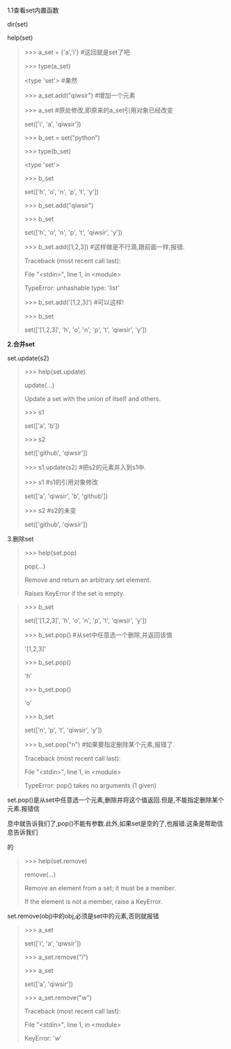1.1查看set内置函数

dir\(set\)

help\(set\)

> &gt;&gt;&gt; a\_set = {'a','i'} \#这回就是set了吧
>
> &gt;&gt;&gt; type\(a\_set\)
>
> &lt;type 'set'&gt; \#果然
>
> &gt;&gt;&gt; a\_set.add\("qiwsir"\) \#增加一个元素
>
> &gt;&gt;&gt; a\_set \#原处修改,即原来的a\_set引用对象已经改变
>
> set\(\['i', 'a', 'qiwsir'\]\)
>
> &gt;&gt;&gt; b\_set = set\("python"\)
>
> &gt;&gt;&gt; type\(b\_set\)
>
> &lt;type 'set'&gt;
>
> &gt;&gt;&gt; b\_set
>
> set\(\['h', 'o', 'n', 'p', 't', 'y'\]\)
>
> &gt;&gt;&gt; b\_set.add\("qiwsir"\)
>
> &gt;&gt;&gt; b\_set
>
> set\(\['h', 'o', 'n', 'p', 't', 'qiwsir', 'y'\]\)
>
> &gt;&gt;&gt; b\_set.add\(\[1,2,3\]\) \#这样做是不行滴,跟前面一样,报错.
>
> Traceback \(most recent call last\):
>
> File "&lt;stdin&gt;", line 1, in &lt;module&gt;
>
> TypeError: unhashable type: 'list'
>
> &gt;&gt;&gt; b\_set.add\('\[1,2,3\]'\) \#可以这样!
>
> &gt;&gt;&gt; b\_set
>
> set\(\['\[1,2,3\]', 'h', 'o', 'n', 'p', 't', 'qiwsir', 'y'\]\)

**2.合并set**

set.update\(s2\)

> &gt;&gt;&gt; help\(set.update\)
>
> update\(...\)
>
> Update a set with the union of itself and others.
>
> &gt;&gt;&gt; s1
>
> set\(\['a', 'b'\]\)
>
> &gt;&gt;&gt; s2
>
> set\(\['github', 'qiwsir'\]\)
>
> &gt;&gt;&gt; s1.update\(s2\) \#把s2的元素并入到s1中.
>
> &gt;&gt;&gt; s1 \#s1的引用对象修改
>
> set\(\['a', 'qiwsir', 'b', 'github'\]\)
>
> &gt;&gt;&gt; s2 \#s2的未变
>
> set\(\['github', 'qiwsir'\]\)

3.删除set

> &gt;&gt;&gt; help\(set.pop\)
>
> pop\(...\)
>
> Remove and return an arbitrary set element.
>
> Raises KeyError if the set is empty.

> &gt;&gt;&gt; b\_set
>
> set\(\['\[1,2,3\]', 'h', 'o', 'n', 'p', 't', 'qiwsir', 'y'\]\)
>
> &gt;&gt;&gt; b\_set.pop\(\) \#从set中任意选一个删除,并返回该值
>
> '\[1,2,3\]'
>
> &gt;&gt;&gt; b\_set.pop\(\)
>
> 'h'
>
> &gt;&gt;&gt; b\_set.pop\(\)
>
> 'o'
>
> &gt;&gt;&gt; b\_set
>
> set\(\['n', 'p', 't', 'qiwsir', 'y'\]\)
>
> &gt;&gt;&gt; b\_set.pop\("n"\) \#如果要指定删除某个元素,报错了.
>
> Traceback \(most recent call last\):
>
> File "&lt;stdin&gt;", line 1, in &lt;module&gt;
>
> TypeError: pop\(\) takes no arguments \(1 given\)

set.pop\(\)是从set中任意选一个元素,删除并将这个值返回.但是,不能指定删除某个元素.报错信

息中就告诉我们了,pop\(\)不能有参数.此外,如果set是空的了,也报错.这条是帮助信息告诉我们

的

> &gt;&gt;&gt; help\(set.remove\)
>
> remove\(...\)
>
> Remove an element from a set; it must be a member.
>
> If the element is not a member, raise a KeyError.

set.remove\(obj\)中的obj,必须是set中的元素,否则就报错

> &gt;&gt;&gt; a\_set
>
> set\(\['i', 'a', 'qiwsir'\]\)
>
> &gt;&gt;&gt; a\_set.remove\("i"\)
>
> &gt;&gt;&gt; a\_set
>
> set\(\['a', 'qiwsir'\]\)
>
> &gt;&gt;&gt; a\_set.remove\("w"\)
>
> Traceback \(most recent call last\):
>
> File "&lt;stdin&gt;", line 1, in &lt;module&gt;
>
> KeyError: 'w'



